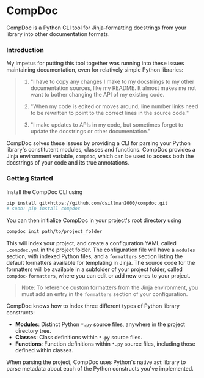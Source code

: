 # CompDoc

CompDoc is a Python CLI tool for Jinja-formatting docstrings from your library into other documentation formats.

### Introduction

My impetus for putting this tool together was running into these issues maintaining documentation, even for relatively simple Python libraries:

> 
> 1. "I have to copy any changes I make to my docstrings to my other documentation sources, like my README. It almost makes me not want to bother changing the API of my existing code.
> 
> 2. "When my code is edited or moves around, line number links need to be rewritten to point to the correct lines in the source code."
> 
> 3. "I make updates to APIs in my code, but sometimes forget to update the docstrings or other documentation."
> 

CompDoc solves these issues by providing a CLI for parsing your Python library's constitutent modules, classes and functions. CompDoc provides a Jinja environment variable, `compdoc`, which can be used to access both the docstrings of your code and its true annotations.

### Getting Started

Install the CompDoc CLI using

```sh
pip install git+https://github.com/dsillman2000/compdoc.git
# soon: pip install compdoc
```

You can then initialize CompDoc in your project's root directory using

```sh
compdoc init path/to/project_folder
```

This will index your project, and create a configuration YAML called `.compdoc.yml` in the project folder. The configuration file will have a `modules` section, with indexed Python files, and a `formatters` section listing the default formatters available for templating in Jinja. The source code for the formatters will be available in 
a subfolder of your project folder, called `compdoc-formatters`, where you can edit or add new ones to your project.

> Note: To reference custom formatters from the Jinja environment, you must add an entry in the `formatters` section of your configuration.

CompDoc knows how to index three different types of Python library constructs:

- **Modules**: Distinct Python `*.py` source files, anywhere in the project directory tree.
- **Classes**: Class definitions within `*.py` source files.
- **Functions**: Function definitions within `*.py` source files, including those defined within classes.

When parsing the project, CompDoc uses Python's native `ast` library to parse metadata about each of the Python constructs you've implemented.